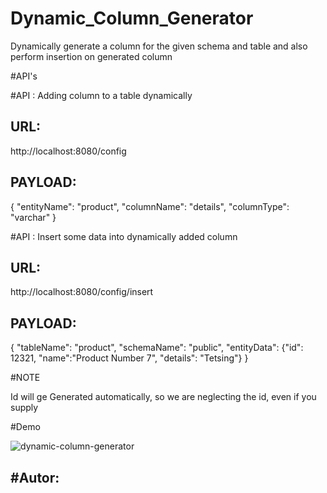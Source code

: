 # Dynamic_Column_Generator
Dynamically generate a column for the given schema and table and also perform insertion on generated column


#API's



#API : Adding column to a table dynamically

URL:
------------------------------
http://localhost:8080/config

PAYLOAD:
-------------------------------------
{
	"entityName": "product",
	"columnName": "details",
	"columnType": "varchar"
}



#API : Insert some data into dynamically added column

URL:
------------------------------
http://localhost:8080/config/insert

PAYLOAD:
-------------------------------------
{
	"tableName": "product",
	"schemaName": "public",
	"entityData": {"id": 12321, "name":"Product Number 7", "details": "Tetsing"}
}


#NOTE

Id will ge Generated automatically, so we are neglecting the id, even if you supply




#Demo

![dynamic-column-generator](https://user-images.githubusercontent.com/11975625/144183265-eb1f247b-c2e1-42ad-842c-89e9e82b0b5d.gif)



#Autor:
---------


